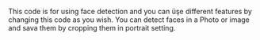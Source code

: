 This code is for using face detection and you can üşe
different features by changing this code as you wish.
You can detect faces in a Photo or image and sava
them by cropping them in portrait setting.
